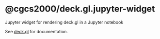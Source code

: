 # @cgcs2000/deck.gl.jupyter-widget

Jupyter widget for rendering deck.gl in a Jupyter notebook

See [deck.gl](http://deck.gl) for documentation.
